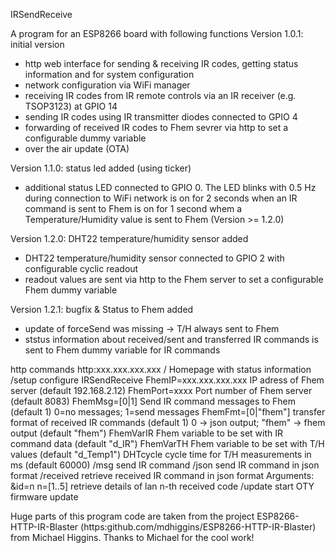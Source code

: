 
 IRSendReceive

 A program for an ESP8266 board with following functions
 Version 1.0.1: initial version
   - http web interface for sending & receiving IR codes, getting status information
     and for system configuration
   - network configuration via WiFi manager
   - receiving IR codes from IR remote controls via an IR receiver (e.g. TSOP3123) at GPIO 14
   - sending IR codes using IR transmitter diodes connected to GPIO 4
   - forwarding of received IR codes to Fhem sevrer via http to set a configurable dummy variable
   - over the air update (OTA)

 Version 1.1.0: status led added (using ticker)
   - additional status LED connected to GPIO 0. The LED
        blinks with 0.5 Hz during connection to WiFi network
        is on for 2 seconds when an IR command is sent to Fhem
        is on for 1 second whem a Temperature/Humidity value is sent to Fhem (Version >= 1.2.0)

 Version 1.2.0: DHT22 temperature/humidity sensor added
   - DHT22 temperature/humidity sensor connected to GPIO 2 with configurable cyclic readout
   - readout values are sent via http to the Fhem server to set a configurable Fhem dummy variable

 Version 1.2.1: bugfix & Status to Fhem added
   - update of forceSend was missing -> T/H always sent to Fhem
   - ststus information about received/sent and transferred IR commands is sent to Fhem dummy variable for IR commands

 http commands
   http:xxx.xxx.xxx.xxx<cmd>
   <cmd>
   /          Homepage with status information
   /setup     configure IRSendReceive
              FhemIP=xxx.xxx.xxx.xxx  IP adress of Fhem server  (default 192.168.2.12)
              FhemPort=xxxx           Port number of Fhem server (default 8083)
              FhemMsg=[0|1]           Send IR command messages to Fhem (default 1)
                                      0=no messages; 1=send messages
              FhemFmt=[0|"fhem"]      transfer format of received IR commands (default 1)
                                      0 -> json output; "fhem" -> fhem output (default "fhem")
              FhemVarIR               Fhem variable to be set with IR command data (default "d_IR")
              FhemVarTH               Fhem variable to be set with T/H values (default "d_Temp1")
              DHTcycle                cycle time for T/H measurements in ms (default 60000)
   /msg       send IR command 
   /json      send IR command in json format
   /received  retrieve received IR command in json format
              Arguments:  
              &id=n n=[1..5]   retrieve details of lan n-th received code
   /update    start OTY firmware update
 
 Huge parts of this program code are taken from the project ESP8266-HTTP-IR-Blaster
 (https:github.com/mdhiggins/ESP8266-HTTP-IR-Blaster) from Michael Higgins.
 Thanks to Michael for the cool work!


